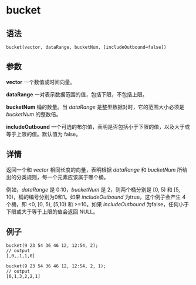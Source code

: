 # bucket

## 语法

`bucket(vector, dataRange, bucketNum, [includeOutbound=false])`

## 参数

**vector** 一个数值或时间向量。

**dataRange** 一对表示数据范围的值，包括下限，不包括上限。

**bucketNum** 桶的数量。当 *dataRange* 是整型数据对时，它的范围大小必须是 *bucketNum* 的整数倍。

**includeOutbound** 一个可选的布尔值，表明是否包括小于下限的值，以及大于或等于上限的值。默认值为 false。

## 详情

返回一个和 *vector* 相同长度的向量，表明根据 *dataRange* 和
*bucketNum* 所给出的分类规则，每一个元素应该属于哪个桶。

例如，*dataRange* 是 0:10，*bucketNum* 是 2，则两个桶分别是 [0, 5) 和
[5, 10)，桶的编号分别为0和1。如果 *includeOutbound* 为true，这个例子会产生 4 个桶，即 <0, [0, 5),
[5,10) 和 >=10。如果 *includeOutbound* 为false，任何小于下限或大于等于上限的值会返回 NULL。

## 例子

```
bucket(9 23 54 36 46 12, 12:54, 2);
// output
[,0,,1,1,0]

bucket(9 23 54 36 46 12, 12:54, 2, 1);
// output
[0,1,3,2,2,1]
```

